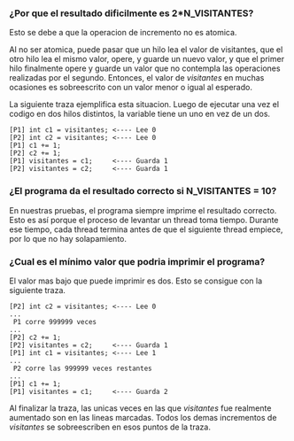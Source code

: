 ### ¿Por que el resultado dificilmente es 2\*N\_VISITANTES?

Esto se debe a que la operacion de incremento no es atomica.

Al no ser atomica, puede pasar que un hilo lea el valor de visitantes, que el otro hilo lea el mismo valor, opere,
y guarde un nuevo valor, y que el primer hilo finalmente opere y guarde un valor que no contempla las operaciones
realizadas por el segundo. Entonces, el valor de *visitantes* en muchas ocasiones es sobreescrito con un valor menor
o igual al esperado.

La siguiente traza ejemplifica esta situacion. Luego de ejecutar una vez el codigo en dos hilos distintos, la variable
tiene un uno en vez de un dos.

```
[P1] int c1 = visitantes; <---- Lee 0
[P2] int c2 = visitantes; <---- Lee 0
[P1] c1 += 1;
[P2] c2 += 1;
[P1] visitantes = c1;     <---- Guarda 1
[P2] visitantes = c2;     <---- Guarda 1
```

### ¿El programa da el resultado correcto si N\_VISITANTES = 10?

En nuestras pruebas, el programa siempre imprime el resultado correcto. Esto es así porque el proceso de levantar un
thread toma tiempo. Durante ese tiempo, cada thread termina antes de que el siguiente thread empiece, por lo
que no hay solapamiento.

### ¿Cual es el mínimo valor que podria imprimir el programa?

El valor mas bajo que puede imprimir es dos. Esto se consigue con la siguiente traza.

```
[P2] int c2 = visitantes; <---- Lee 0
...
 P1 corre 999999 veces
...
[P2] c2 += 1;
[P2] visitantes = c2;     <---- Guarda 1
[P1] int c1 = visitantes; <---- Lee 1
...
 P2 corre las 999999 veces restantes
...
[P1] c1 += 1;
[P1] visitantes = c1;     <---- Guarda 2
```

Al finalizar la traza, las unicas veces en las que *visitantes* fue realmente aumentado son en las lineas marcadas.
Todos los demas incrementos de *visitantes* se sobreescriben en esos puntos de la traza.
